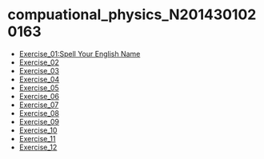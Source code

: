 # compuational_physics_N2014301020163
* [Exercise_01:Spell Your English Name](https://github.com/2014301020163/compuational_physics_N2014301020163/blob/master/Spell%20Name)
* [Exercise_02]()
* [Exercise_03]()
* [Exercise_04]()
* [Exercise_05]()
* [Exercise_06]()
* [Exercise_07]()
* [Exercise_08]()
* [Exercise_09]()
* [Exercise_10]()
* [Exercise_11]()
* [Exercise_12]()
